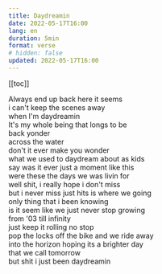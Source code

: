 ```yaml
---
title: Daydreamin 
date: 2022-05-17T16:00
lang: en
duration: 5min
format: verse
# hidden: false
updated: 2022-05-17T16:00
---
```


[[toc]]

Always end up back here it seems <br>
i can't keep the scenes away <br>
when I'm daydreamin <br>
It's my whole being that longs to be <br>
back yonder <br>
across the water <br>
don't it ever make you wonder  <br>
what we used to daydream about as kids <br>
say was it ever just a moment like this <br>
were these the days we was livin for <br>
well shit, i really hope i don't miss <br>
but i never miss just hits is where we going <br>
only thing that i been knowing <br>
is it seem like we just never stop growing <br>
from '03 till infinity  <br>
just keep it rolling no stop <br>
pop the locks off the bike and we ride away <br>
into the horizon hoping its a brighter day <br>
that we call tomorrow <br>
but shit i just been daydreamin <br>